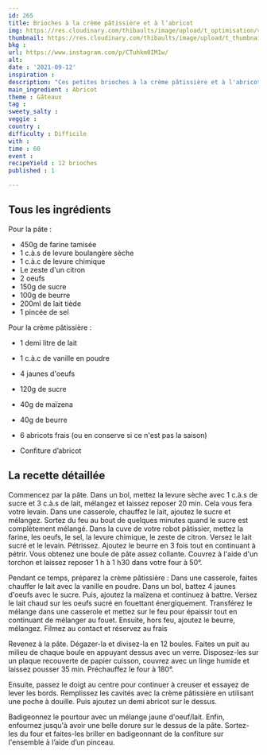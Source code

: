 ```yaml
---
id: 265
title: Brioches à la crème pâtissière et à l’abricot
img: https://res.cloudinary.com/thibaults/image/upload/t_optimisation/v1631462430/Recipes/20210912_brioche_abricot_creme.jpg
thumbnail: https://res.cloudinary.com/thibaults/image/upload/t_thumbnail_josie/v1631462430/Recipes/20210912_brioche_abricot_creme.jpg
bkg : 
url: https://www.instagram.com/p/CTuhkm0IM1w/
alt: 
date : '2021-09-12'
inspiration : 
description: "Ces petites brioches à la crème pâtissière et à l'abricot sont parfaites pour le goûter."
main_ingredient : Abricot
theme : Gâteaux
tag : 
sweety_salty : 
veggie : 
country : 
difficulty : Difficile
with : 
time : 60
event : 
recipeYield : 12 brioches
published : 1

---
```


## Tous les ingrédients
Pour la pâte :
 - 450g de farine tamisée
 - 1 c.à.s de levure boulangère sèche
 - 1 c.à.c de levure chimique
 - Le zeste d'un citron
 - 2 oeufs
 - 150g de sucre
 - 100g de beurre
 - 200ml de lait tiède
 - 1 pincée de sel

Pour la crème pâtissière :
 - 1 demi litre de lait
 - 1 c.à.c de vanille en poudre
 - 4 jaunes d'oeufs
 - 120g de sucre
 - 40g de maïzena
 - 40g de beurre

 - 6 abricots frais (ou en conserve si ce n'est pas la saison)
 - Confiture d’abricot

## La recette détaillée
Commencez par la pâte. Dans un bol, mettez la levure sèche avec 1 c.à.s de sucre et 3 c.à.s de lait, mélangez et laissez reposer 20 min. Cela vous fera votre levain. Dans une casserole, chauffez le lait, ajoutez le sucre et mélangez. Sortez du feu au bout de quelques minutes quand le sucre est complètement mélangé. Dans la cuve de votre robot pâtissier, mettez la farine, les oeufs, le sel, la levure chimique, le zeste de citron. Versez le lait sucré et le levain. Pétrissez. Ajoutez le beurre en 3 fois tout en continuant à pétrir. Vous obtenez une boule de pâte assez collante. Couvrez à l'aide d'un torchon et laissez reposer 1 h à 1 h30 dans votre four à 50°.

Pendant ce temps, préparez la crème pâtissière : Dans une casserole, faites chauffer le lait avec la vanille en poudre. Dans un bol, battez 4 jaunes d'oeufs avec le sucre. Puis, ajoutez la maïzena et continuez à battre. Versez le lait chaud sur les oeufs sucré en fouettant énergiquement. Transférez le mélange dans une casserole et mettez sur le feu pour épaissir tout en continuant de mélanger au fouet. Ensuite, hors feu, ajoutez le beurre, mélangez. Filmez au contact et réservez au frais

Revenez à la pâte. Dégazer-la et divisez-la en 12 boules. Faites un puit au milieu de chaque boule en appuyant dessus avec un verre. Disposez-les sur un plaque recouverte de papier cuisson, couvrez avec un linge humide et laissez pousser 35 min. Préchauffez le four à 180°.

Ensuite, passez le doigt au centre pour continuer à creuser et essayez de lever les bords. Remplissez les cavités avec la crème pâtissière en utilisant une poche à douille. Puis ajoutez un demi abricot sur le dessus.

Badigeonnez le pourtour avec un mélange jaune d'oeuf/lait. Enfin, enfournez jusqu'à avoir une belle dorure sur le dessus de la pâte. Sortez-les du four et faites-les briller en badigeonnant de la confiture sur l'ensemble à l’aide d’un pinceau.